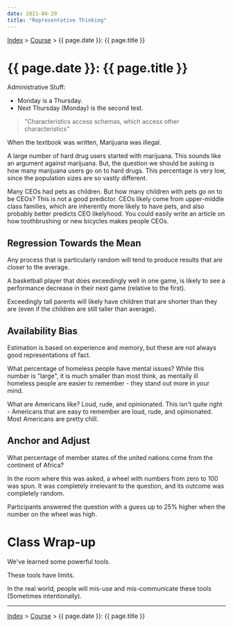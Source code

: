 ```yaml
---
date: 2021-04-29
title: "Representative Thinking"
---
```


[Index](../../../index.md) > [Course](./index.md) > {{ page.date }}: {{ page.title }}

# {{ page.date }}: {{ page.title }}

Administrative Stuff:

- Monday is a Thursday.
- Next Thursday (Monday) is the second test.

> "Characteristics access schemas, which access other characteristics"

When the textbook was written, Marijuana was illegal.

A large number of hard drug users started with marijuana. This sounds like an argument against marijuana. But, the question we should be asking is how many marijuana users go on to hard drugs. This percentage is very low, since the population sizes are so vastly different.

Many CEOs had pets as children. But how many children with pets go on to be CEOs? This is not a good predictor. CEOs likely come from upper-middle class families, which are inherently more likely to have pets, and also probably better predicts CEO likelyhood. You could easily write an article on how toothbrushing or new bicycles makes people CEOs.

## Regression Towards the Mean

Any process that is particularly random will tend to produce results that are closer to the average.

A basketball player that does exceedingly well in one game, is likely to see a performance decrease in their next game (relative to the first).

Exceedingly tall parents will likely have children that are shorter than they are (even if the children are still taller than average).

## Availability Bias

Estimation is based on experience and memory, but these are not always good representations of fact.

What percentage of homeless people have mental issues? While this number is "large", it is much smaller than most think, as mentally ill homeless people are easier to remember - they stand out more in your mind.

What are Americans like? Loud, rude, and opinionated. This isn't quite right - Americans that are easy to remember are loud, rude, and opinionated. Most Americans are pretty chill.

## Anchor and Adjust

What percentage of member states of the united nations come from the continent of Africa?

In the room where this was asked, a wheel with numbers from zero to 100 was spun. It was completely irrelevant to the question, and its outcome was completely random.

Participants answered the question with a guess up to 25% higher when the number on the wheel was high.

# Class Wrap-up

We've learned some powerful tools.

These tools have limits.

In the real world, people will mis-use and mis-communicate these tools (Sometimes intentionally).

---

[Index](../../../index.md) > [Course](./index.md) > {{ page.date }}: {{ page.title }}
